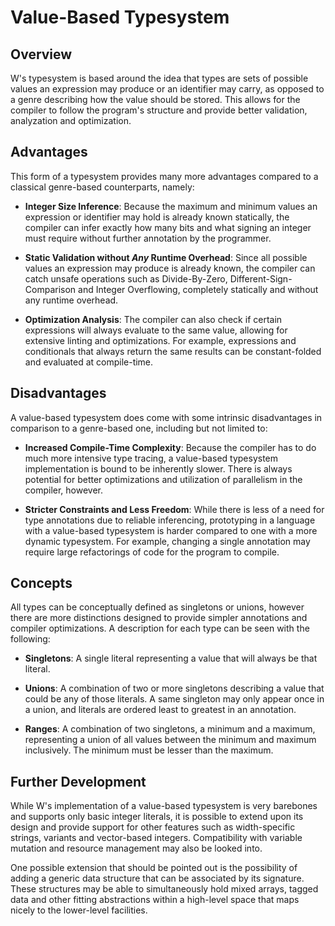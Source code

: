 # Value-Based Typesystem 
## Overview
W's typesystem is based around the idea that types are sets of possible values an expression may produce or an identifier may carry, as opposed to a genre describing how the value should be stored. This allows for the compiler to follow the program's structure and provide better validation, analyzation and optimization.

## Advantages
This form of a typesystem provides many more advantages compared to a classical genre-based counterparts, namely:

* **Integer Size Inference**: Because the maximum and minimum values an expression or identifier may hold is already known statically, the compiler can infer exactly how many bits and what signing an integer must require without further annotation by the programmer.

* **Static Validation without *Any* Runtime Overhead**: Since all possible values an expression may produce is already known, the compiler can catch unsafe operations such as Divide-By-Zero, Different-Sign-Comparison and Integer Overflowing, completely statically and without any runtime overhead.

* **Optimization Analysis**: The compiler can also check if certain expressions will always evaluate to the same value, allowing for extensive linting and optimizations. For example, expressions and conditionals that always return the same results can be constant-folded and evaluated at compile-time.

## Disadvantages
A value-based typesystem does come with some intrinsic disadvantages in comparison to a genre-based one, including but not limited to:

* **Increased Compile-Time Complexity**: Because the compiler has to do much more intensive type tracing, a value-based typesystem implementation is bound to be inherently slower. There is always potential for better optimizations and utilization of parallelism in the compiler, however.

* **Stricter Constraints and Less Freedom**: While there is less of a need for type annotations due to reliable inferencing, prototyping in a language with a value-based typesystem is harder compared to one with a more dynamic typesystem.  For example, changing a single annotation may require large refactorings of code for the program to compile.

## Concepts
All types can be conceptually defined as singletons or unions, however there are more distinctions designed to provide simpler annotations and compiler optimizations. A description for each type can be seen with the following:

* **Singletons**: A single literal representing a value that will always be that literal.

* **Unions**: A combination of two or more singletons describing a value that could be any of those literals. A same singleton may only appear once in a union, and literals are ordered least to greatest in an annotation.

* **Ranges**: A combination of two singletons, a minimum and a maximum, representing a union of all values between the minimum and maximum inclusively. The minimum must be lesser than the maximum.

## Further Development
While W's implementation of a value-based typesystem is very barebones and supports only basic integer literals, it is possible to extend upon its design and provide support for other features such as width-specific strings, variants and vector-based integers. Compatibility with variable mutation and resource management may also be looked into.

One possible extension that should be pointed out is the possibility of adding a generic data structure that can be associated by its signature. These structures may be able to simultaneously hold mixed arrays, tagged data and other fitting abstractions within a high-level space that maps nicely to the lower-level facilities.
